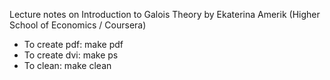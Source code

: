 Lecture notes on Introduction to Galois Theory by Ekaterina Amerik
(Higher School of Economics / Coursera) 

- To create pdf: make pdf
- To create dvi: make ps
- To clean: make clean